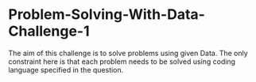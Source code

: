 # Problem-Solving-With-Data-Challenge-1
The aim of this challenge is to solve problems using given Data. The only constraint here is that each problem needs to be solved using coding language specified in the question.
